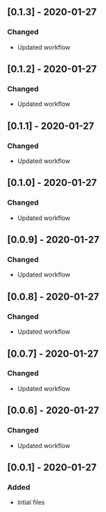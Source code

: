 ## [0.1.3] - 2020-01-27

### Changed

- Updated workflow

## [0.1.2] - 2020-01-27

### Changed

- Updated workflow

## [0.1.1] - 2020-01-27

### Changed

- Updated workflow

## [0.1.0] - 2020-01-27

### Changed

- Updated workflow

## [0.0.9] - 2020-01-27

### Changed

- Updated workflow

## [0.0.8] - 2020-01-27

### Changed

- Updated workflow

## [0.0.7] - 2020-01-27

### Changed

- Updated workflow

## [0.0.6] - 2020-01-27

### Changed

- Updated workflow

## [0.0.1] - 2020-01-27

### Added

- Intial files
